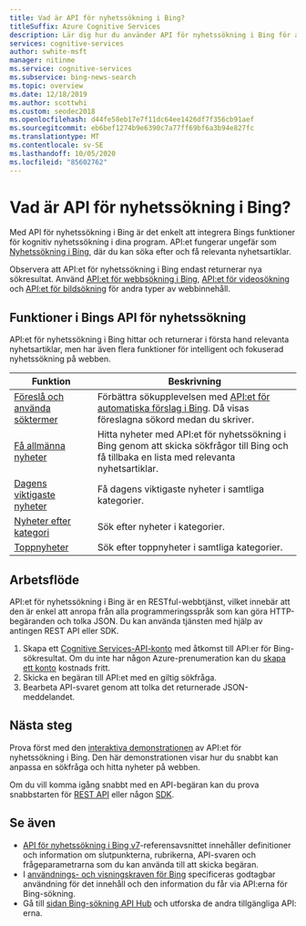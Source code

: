 ```yaml
---
title: Vad är API för nyhetssökning i Bing?
titleSuffix: Azure Cognitive Services
description: Lär dig hur du använder API för nyhetssökning i Bing för att söka på webben efter aktuella rubriker över kategorier, inklusive rubriker och trend ämnen.
services: cognitive-services
author: swhite-msft
manager: nitinme
ms.service: cognitive-services
ms.subservice: bing-news-search
ms.topic: overview
ms.date: 12/18/2019
ms.author: scottwhi
ms.custom: seodec2018
ms.openlocfilehash: d44fe58eb17e7f11dc64ee1426df7f356cb91aef
ms.sourcegitcommit: eb6bef1274b9e6390c7a77ff69bf6a3b94e827fc
ms.translationtype: MT
ms.contentlocale: sv-SE
ms.lasthandoff: 10/05/2020
ms.locfileid: "85602762"
---
```

# <a name="what-is-the-bing-news-search-api"></a>Vad är API för nyhetssökning i Bing?

Med API för nyhetssökning i Bing är det enkelt att integrera Bings funktioner för kognitiv nyhetssökning i dina program. API:et fungerar ungefär som [Nyhetssökning i Bing](https://www.bing.com/news), där du kan söka efter och få relevanta nyhetsartiklar.

Observera att API:et för nyhetssökning i Bing endast returnerar nya sökresultat. Använd [API:et för webbsökning i Bing](../bing-web-search/search-the-web.md), [API:et för videosökning](../bing-video-search/search-the-web.md) och [API:et för bildsökning](../bing-image-search/overview.md) för andra typer av webbinnehåll.

## <a name="bing-news-search-api-features"></a>Funktioner i Bings API för nyhetssökning

API:et för nyhetssökning i Bing hittar och returnerar i första hand relevanta nyhetsartiklar, men har även flera funktioner för intelligent och fokuserad nyhetssökning på webben.

|Funktion  |Beskrivning  |
|---------|---------|
|[Föreslå och använda söktermer](concepts/search-for-news.md#suggest-and-use-search-terms)     | Förbättra sökupplevelsen med [API:et för automatiska förslag i Bing](../bing-autosuggest/get-suggested-search-terms.md). Då visas föreslagna sökord medan du skriver.         |
|[Få allmänna nyheter](concepts/search-for-news.md#get-general-news)     | Hitta nyheter med API:et för nyhetssökning i Bing genom att skicka sökfrågor till Bing och få tillbaka en lista med relevanta nyhetsartiklar.           |
|[Dagens viktigaste nyheter](concepts/search-for-news.md#get-todays-top-news)      | Få dagens viktigaste nyheter i samtliga kategorier.       |
|[Nyheter efter kategori](concepts/search-for-news.md)     | Sök efter nyheter i kategorier.        | 
|[Toppnyheter](concepts/search-for-news.md)     | Sök efter toppnyheter i samtliga kategorier.         |

## <a name="workflow"></a>Arbetsflöde

API:et för nyhetssökning i Bing är en RESTful-webbtjänst, vilket innebär att den är enkel att anropa från alla programmeringsspråk som kan göra HTTP-begäranden och tolka JSON. Du kan använda tjänsten med hjälp av antingen REST API eller SDK.

1. Skapa ett [Cognitive Services-API-konto](https://docs.microsoft.com/azure/cognitive-services/cognitive-services-apis-create-account) med åtkomst till API:er för Bing-sökresultat. Om du inte har någon Azure-prenumeration kan du [skapa ett konto](https://azure.microsoft.com/free/cognitive-services/) kostnads fritt.
2. Skicka en begäran till API:et med en giltig sökfråga.
3. Bearbeta API-svaret genom att tolka det returnerade JSON-meddelandet.

## <a name="next-steps"></a>Nästa steg

Prova först med den [interaktiva demonstrationen](https://azure.microsoft.com/services/cognitive-services/bing-news-search-api/) av API:et för nyhetssökning i Bing. Den här demonstrationen visar hur du snabbt kan anpassa en sökfråga och hitta nyheter på webben.

Om du vill komma igång snabbt med en API-begäran kan du prova snabbstarten för [REST API](quickstart.md) eller någon [SDK](sdk.md).

## <a name="see-also"></a>Se även

* [API för nyhetssökning i Bing v7](https://docs.microsoft.com/rest/api/cognitiveservices-bingsearch/bing-news-api-v7-reference)-referensavsnittet innehåller definitioner och information om slutpunkterna, rubrikerna, API-svaren och frågeparametrarna som du kan använda till att skicka begäran.
* I [användnings- och visningskraven för Bing](./useanddisplayrequirements.md) specificeras godtagbar användning för det innehåll och den information du får via API:erna för Bing-sökning.
* Gå till [sidan Bing-sökning API Hub](../bing-web-search/search-the-web.md) och utforska de andra tillgängliga API: erna.